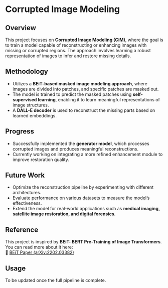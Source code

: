 # Corrupted Image Modeling

## Overview
This project focuses on **Corrupted Image Modeling (CiM)**, where the goal is to train a model capable of reconstructing or enhancing images with missing or corrupted regions. The approach involves learning a robust representation of images to infer and restore missing details.

## Methodology
- Utilizes a **BEiT-based masked image modeling approach**, where images are divided into patches, and specific patches are masked out.
- The model is trained to predict the masked patches using **self-supervised learning**, enabling it to learn meaningful representations of image structures.
- A **DALL-E decoder** is used to reconstruct the missing parts based on learned embeddings.

## Progress
- Successfully implemented the **generator model**, which processes corrupted images and produces meaningful reconstructions.
- Currently working on integrating a more refined enhancement module to improve restoration quality.

## Future Work
- Optimize the reconstruction pipeline by experimenting with different architectures.
- Evaluate performance on various datasets to measure the model’s effectiveness.
- Extend the model for real-world applications such as **medical imaging, satellite image restoration, and digital forensics**.

## Reference
This project is inspired by **BEiT: BERT Pre-Training of Image Transformers**. You can read more about it here:  
🔗 [BEiT Paper (arXiv:2202.03382)](https://arxiv.org/abs/2202.03382)

## Usage
To be updated once the full pipeline is complete.
